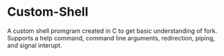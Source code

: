 # Custom-Shell

A custom shell promgram created in C to get basic understanding of fork. Supports a help command, command line arguments, redirection, piping, and signal interupt.
